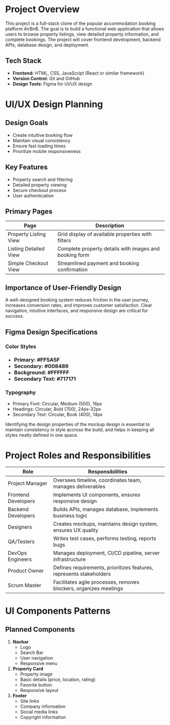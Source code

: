 <h1>Project Overview</h1>

<p>This project is a full-stack clone of the popular accommodation booking platform AirBnB. The goal is to build a functional web application that allows users to browse property listings, view detailed property information, and complete bookings. The project will cover frontend development, backend APIs, database design, and deployment.</p>

<h2>Tech Stack</h2>
<ul>
    <li><strong>Frontend:</strong> HTML, CSS, JavaScript (React or similar framework) </li>
    <li><strong>Version Control:</strong> Git and GitHub </li>
    <li><strong>Design Tools:</strong> Figma for UI/UX design </li>
</ul>

<h1>UI/UX Design Planning</h1>

<h2>Design Goals</h2>
<ul>
    <li>Create intuitive booking flow </li>
    <li>Maintain visual consistency </li>
    <li>Ensure fast loading times </li>
    <li>Prioritize mobile responsiveness</li>
</ul>

<h2>Key Features</h2>
<ul>
    <li>Property search and filtering</li>
    <li>Detailed property viewing</li<>
    <li>Secure checkout process</li>
    <li>User authentication</li>
</ul>

<h2>Primary Pages</h2>
<table>
    <thead>
        <tr>
            <th>Page</th>
            <th>Description</th>
        </tr>
    </thead>
    <tbody>
        <tr>
            <td>Property Listing View</td>
            <td>Grid display of available properties with filters</td>
        </tr>
        <tr>
            <td>Listing Detailed View</td>
            <td>Complete property details with images and booking form</td>
        </tr>
        <tr>
            <td>Simple Checkout View</td>
            <td>Streamlined payment and booking confirmation</td>
        </tr>
    </tbody>
</table>

<h2>Importance of User-Friendly Design</h2>
<p>A well-designed booking system reduces friction in the user journey, increases conversion rates, and improves customer satisfaction. Clear navigation, intuitive interfaces, and responsive design are critical for success.</p>

<h2>Figma Design Specifications</h2>
<h3>Color Styles<h3>
<ul>
    <li>Primary: #FF5A5F</li>
    <li>Secondary: #008489</li>
    <li>Background: #FFFFFF</li>
    <li>Secondary Text: #717171</li>
</ul>

<h3>Typography</h3>
<ul>
    <li>Primary Font: Circular, Medium (500), 16px</li>
    <li>Headings: Circular, Bold (700), 24px-32px</li>
    <li>Secondary Text: Circular, Book (400), 14px</li>
</ul>

<p>Identifying the design properties of the mockup design is essential to maintain consistency in style accross the build, and helps in keeping all styles neatly defined in one space. </p>

<h1>Project Roles and Responsibilities</h1>
<table>
    <thead>
        <tr>
            <th>Role</th>
            <th>Responsibilities</th>
        </tr>
    </thead>
    <tbody>
        <tr>
            <td>Project Manager</td>
            <td>Oversees timeline, coordinates team, manages deliverables</td>
        </tr>
        <tr>
            <td>
                Frontend Developers
            </td>
            <td>
                Implements UI components, ensures responsive design
            </td>
        </tr>
        <tr>
            <td>
                Backend Developers
            </td>
            <td>
                Builds APIs, manages database, implements business logic
            </td>
        </tr>
        <tr>
            <td>
                Designers
            </td>
            <td>
                Creates mockups, maintains design system, ensures UX quality
            </td>
        </tr>
        <tr>
            <td>
                QA/Testers
            </td>
            <td>
                Writes test cases, performs testing, reports bugs
            </td>
        </tr>
        <tr>
            <td>
                DevOps Engineers
            </td>
            <td>
                Manages deployment, CI/CD pipeline, server infrastructure
            </td>
        </tr>
        <tr>
            <td>
                Product Owner
            </td>
            <td>
                Defines requirements, prioritizes features, represents stakeholders
            </td>
        </tr>
        <tr>
            <td>
                Scrum Master
            </td>
            <td>
                Facilitates agile processes, removes blockers, organizes meetings
            </td>
        </tr>
    </tbody>
</table>

<h1>UI Components Patterns</h1>
<h2>Planned Components</h2>
<ol>
    <li><strong>Navbar</strong>
        <ul>
            <li>Logo</li>
            <li>Search Bar</li>
            <li>User navigation</li>
            <li>Responsive menu</li>
        </ul>
    </li>
    <li><strong>Property Card</strong>
        <ul>
            <li>Property image</li>
            <li>Basic details (price, location, rating)
</li>
            <li>Favorite button</li>
            <li>Responsive layout</li>
        </ul>
    </li>
    <li><strong>Footer</strong>
        <ul>
            <li>Site links</li>
            <li>Company information</li>
            <li>Social media links</li>
            <li>Copyright information</li>
        </ul>
    </li>
</ol>